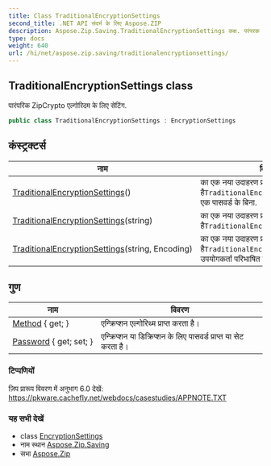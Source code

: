 ```yaml
---
title: Class TraditionalEncryptionSettings
second_title: .NET API संदर्भ के लिए Aspose.ZIP
description: Aspose.Zip.Saving.TraditionalEncryptionSettings कक्ष. परंपरक ZipCrypto एल्गरदम के लए सेटंग.
type: docs
weight: 640
url: /hi/net/aspose.zip.saving/traditionalencryptionsettings/
---
```

## TraditionalEncryptionSettings class

पारंपरिक ZipCrypto एल्गोरिदम के लिए सेटिंग.

```csharp
public class TraditionalEncryptionSettings : EncryptionSettings
```

## कंस्ट्रक्टर्स

| नाम | विवरण |
| --- | --- |
| [TraditionalEncryptionSettings](traditionalencryptionsettings/#constructor)() | का एक नया उदाहरण प्रारंभ करता है`TraditionalEncryptionSettings`कक्षा एक पासवर्ड के बिना. |
| [TraditionalEncryptionSettings](traditionalencryptionsettings/#constructor_1)(string) | का एक नया उदाहरण प्रारंभ करता है`TraditionalEncryptionSettings` वर्ग. |
| [TraditionalEncryptionSettings](traditionalencryptionsettings/#constructor_2)(string, Encoding) | का एक नया उदाहरण प्रारंभ करता है`TraditionalEncryptionSettings` उपयोगकर्ता परिभाषित एन्कोडिंग के साथ वर्ग। |

## गुण

| नाम | विवरण |
| --- | --- |
| [Method](../../aspose.zip.saving/encryptionsettings/method/) { get; } | एन्क्रिप्शन एल्गोरिथ्म प्राप्त करता है। |
| [Password](../../aspose.zip.saving/encryptionsettings/password/) { get; set; } | एन्क्रिप्शन या डिक्रिप्शन के लिए पासवर्ड प्राप्त या सेट करता है। |

### टिप्पणियों

ज़िप प्रारूप विवरण में अनुभाग 6.0 देखें: https://pkware.cachefly.net/webdocs/casestudies/APPNOTE.TXT

### यह सभी देखें

* class [EncryptionSettings](../encryptionsettings/)
* नाम स्थान [Aspose.Zip.Saving](../../aspose.zip.saving/)
* सभा [Aspose.Zip](../../)


